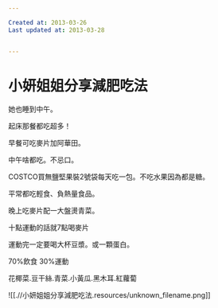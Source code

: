 ```yaml
---

Created at: 2013-03-26
Last updated at: 2013-03-28


---
```


# 小妍姐姐分享減肥吃法


她也睡到中午。

起床那餐都吃超多！

早餐可吃麥片加阿華田。

中午啥都吃。不忌口。

COSTCO買無鹽堅果裝2號袋每天吃一包。不吃水果因為都是糖。

平常都吃輕食、負熱量食品。

晚上吃麥片配一大盤燙青菜。

十點運動的話就7點喝麥片

運動完一定要喝大杯豆漿。或一顆蛋白。

70%飲食 30%運動

花椰菜.豆干絲.青菜.小黃瓜.黑木耳.紅蘿蔔

![[.//小妍姐姐分享減肥吃法.resources/unknown_filename.png]]

